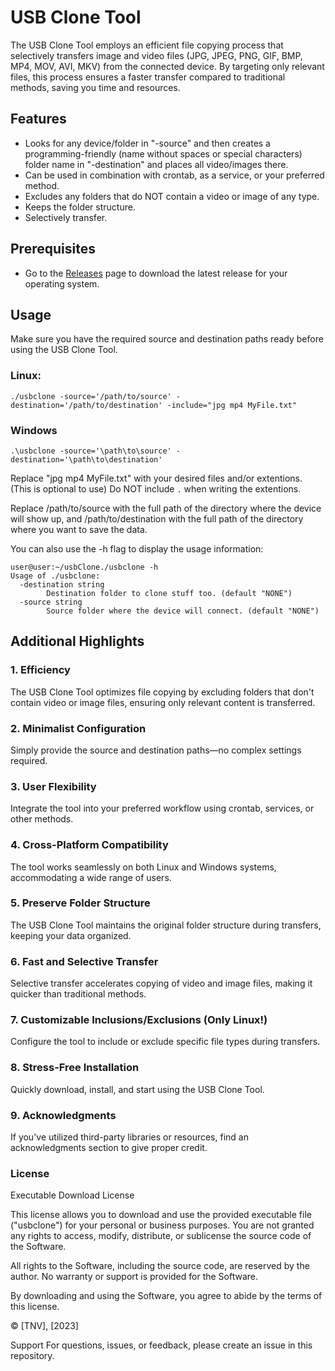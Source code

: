 # USB Clone Tool

The USB Clone Tool employs an efficient file copying process that selectively transfers image and video files (JPG, JPEG, PNG, GIF, BMP, MP4, MOV, AVI, MKV) from the connected device. By targeting only relevant files, this process ensures a faster transfer compared to traditional methods, saving you time and resources.

## Features
- Looks for any device/folder in "-source" and then creates a programming-friendly (name without spaces or special characters) folder name in "-destination" and places all video/images there.
- Can be used in combination with crontab, as a service, or your preferred method.
- Excludes any folders that do NOT contain a video or image of any type.
- Keeps the folder structure.
- Selectively transfer.

## Prerequisites
- Go to the [Releases](https://github.com/ytx64/usbclone/releases) page to download the latest release for your operating system.

## Usage
Make sure you have the required source and destination paths ready before using the USB Clone Tool.

### Linux:
```
./usbclone -source='/path/to/source' -destination='/path/to/destination' -include="jpg mp4 MyFile.txt"
```
### Windows
```
.\usbclone -source='\path\to\source' -destination='\path\to\destination'
```
Replace "jpg mp4 MyFile.txt" with your desired files and/or extentions. (This is optional to use) Do NOT include `.` when writing the extentions.

Replace /path/to/source with the full path of the directory where the device will show up, and /path/to/destination with the full path of the directory where you want to save the data.

You can also use the -h flag to display the usage information:
```
user@user:~/usbClone./usbclone -h
Usage of ./usbclone:
  -destination string
        Destination folder to clone stuff too. (default "NONE")
  -source string
        Source folder where the device will connect. (default "NONE")
```

## Additional Highlights
### 1. Efficiency
The USB Clone Tool optimizes file copying by excluding folders that don't contain video or image files, ensuring only relevant content is transferred.

### 2. Minimalist Configuration
Simply provide the source and destination paths—no complex settings required.

### 3. User Flexibility
Integrate the tool into your preferred workflow using crontab, services, or other methods.

### 4. Cross-Platform Compatibility
The tool works seamlessly on both Linux and Windows systems, accommodating a wide range of users.

### 5. Preserve Folder Structure
The USB Clone Tool maintains the original folder structure during transfers, keeping your data organized.

### 6. Fast and Selective Transfer
Selective transfer accelerates copying of video and image files, making it quicker than traditional methods.

### 7. Customizable Inclusions/Exclusions (Only Linux!)
Configure the tool to include or exclude specific file types during transfers.

### 8. Stress-Free Installation
Quickly download, install, and start using the USB Clone Tool.

### 9. Acknowledgments
If you've utilized third-party libraries or resources, find an acknowledgments section to give proper credit.

### License
Executable Download License

This license allows you to download and use the provided executable file ("usbclone") for your personal or business purposes. You are not granted any rights to access, modify, distribute, or sublicense the source code of the Software.

All rights to the Software, including the source code, are reserved by the author. No warranty or support is provided for the Software.

By downloading and using the Software, you agree to abide by the terms of this license.

© [TNV], [2023]

Support
For questions, issues, or feedback, please create an issue in this repository.
